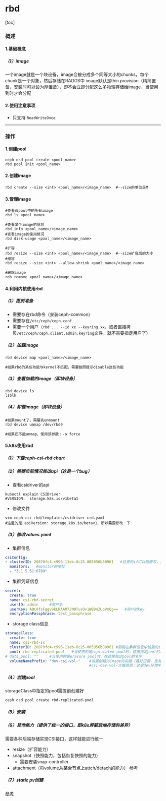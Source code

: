 # rbd

[toc]

### 概述

#### 1.基础概念

##### （1）image
一个image就是一个块设备，image会被分成多个同等大小的chunks，每个chunk是一个对象，然后存储在RADOS中
image默认是thin provision（精简置备，安装时可以设为厚置备），即不会立即分配这么多物理存储给image，当使用到时才会分配

#### 2.使用注意事项
* 只支持 `ReadWriteOnce`

***

### 操作

#### 1.创建pool
```shell
ceph osd pool create <pool_name>
rbd pool init <pool_name>
```

#### 2.创建image
```shell
rbd create --size <int> <pool_name>/<image_name>  #--size的单位是M
```

#### 3.管理image

```shell
#查看该pool中的所有image
rbd ls <pool_name>

#查看某个image的信息
rbd info <pool_name>/<image_name>
#查看image的使用情况
rbd disk-usage <pool_name>/<image_name>

#扩容
rbd resize --size <int> <pool_name>/<image_name>  #--size扩容后的大小
#缩容
rbd resize --size <int> --allow-shrink <pool_name>/<image_name>

#删除image
rdb remove <pool_name>/<image_name>
```

#### 4.利用内核使用rbd

##### （1）提前准备
* 需要存在rbd命令（安装ceph-common）
* 需要存在`/etc/ceph/ceph.conf`
* 需要一个用户（`rbd ... --id xx --keyring xx`，或者直接拷贝`/etc/ceph/ceph.client.admin.keyring`文件，就不需要指定用户了）

##### （2）加载image
```shell
rbd device map <pool_name>/<image_name>

#如果rbd的某些功能与kernel不匹配，需要按照提示disable这些功能
```

##### （3）查看加载的image（即块设备）
```shell
rbd device ls
lsblk
```

##### （4）卸载image（即块设备）
```shell
#如果mount了，需要先unmount
rbd device unmap /dev/rbd0

#如果还不能unmap，使用该参数：-o force
```

#### 5.k8s使用rbd

##### （1）下载ceph-csi-rbd chart

##### （2）根据实际情况修改api（这是一个bug）
* 查看csidriver的api
```shell
kubectl explain CSIDriver
#VERSION:  storage.k8s.io/v1beta1
```
* 修改文件
```shell
vim ceph-csi-rbd/templates/csidriver-crd.yaml
#这里的是 apiVersion: storage.k8s.io/betav1，所以需要修改一下
```

##### （3）修改values.yaml

* 集群信息
```yaml
csiConfig:
- clusterID: 20870fc4-c996-11eb-8c25-005056b80961   #这里的id可以随便写，只要在这里是唯一的就行
  monitors:   #monitor的地址
  - "3.1.5.51:6789"
```

* 集群凭证信息
```yaml
secret:
  create: true
  name: csi-rbd-secret
  userID: admin     #用户名
  userKey: AQC0fsFggv9kLRAAM7JN9TusO+1WB9nZUpVmQg==   #用户的key
  encryptionPassphrase: test_passphrase
```

* storage class信息
```yaml
storageClass:
  create: true
  name: csi-rbd-sc
  clusterID: 20870fc4-c996-11eb-8c25-005056b80961 #刚刚在集群信息中设置的id
  pool: rbd-replicated-pool   #当使用的是replicated pool时，这里指定pool的名字
# data_pool: ""     #当使用的是erasure pool时，在这里指定pool的名字
  volumeNamePrefix: "dev-csi-vol-"    #设置创建的image的前缀（最好设置，当有多个环境时，能够区分）
                                      #csi-dev-vol-大概意思：这是dev环境中，通过csi创建的image
```

##### （4）创建pool
storageClass中指定的pool需提前创建好
```shell
ceph osd pool create rbd-replicated-pool
```

##### （5）安装

##### （6）其他能力（提供了统一的接口，即k8s屏蔽后端存储的差异）
需要各种后端存储实现CSI接口，这样就能进行统一
* resize（扩容能力）
* snapshot（快照能力，包括恢复快照的能力）
  * 需要安装snap-controller
* attachment（将volume从某台节点上attch/detach的能力）
[参考](https://github.com/ceph/ceph-csi/tree/devel/docs)

##### （7）static pv创建
[参考](https://github.com/ceph/ceph-csi/blob/devel/docs/static-pvc.md)
